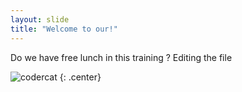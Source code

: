 ```yaml
---
layout: slide
title: "Welcome to our!"
---
```


Do we have free lunch in this training ? Editing the file

![codercat](https://octodex.github.com/images/codercat.jpg)
{: .center}

